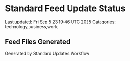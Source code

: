 # Standard Feed Update Status
Last updated: Fri Sep  5 23:19:46 UTC 2025
Categories: technology,business,world

## Feed Files Generated

Generated by Standard Updates Workflow
